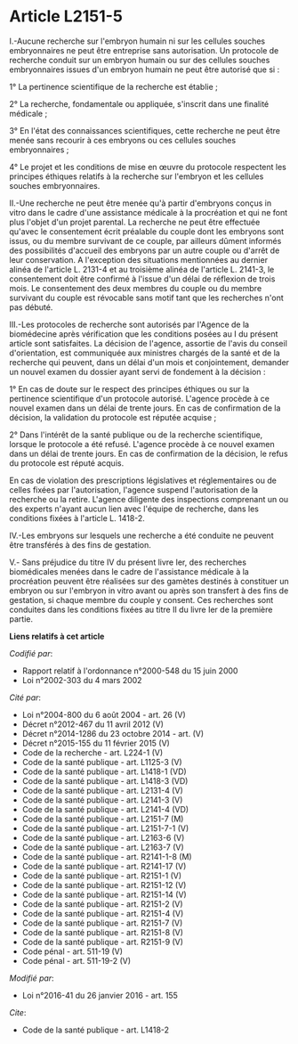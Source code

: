 # Article L2151-5

I.-Aucune recherche sur l'embryon humain ni sur les cellules souches embryonnaires ne peut être entreprise sans autorisation.
Un protocole de recherche conduit sur un embryon humain ou sur des cellules souches embryonnaires issues d'un embryon humain
ne peut être autorisé que si : 

1° La pertinence scientifique de la recherche est établie ; 

2° La recherche, fondamentale ou appliquée, s'inscrit dans une finalité médicale ; 

3° En l'état des connaissances scientifiques, cette recherche ne peut être menée sans recourir à ces embryons ou ces cellules
souches embryonnaires ; 

4° Le projet et les conditions de mise en œuvre du protocole respectent les principes éthiques relatifs à la recherche sur
l'embryon et les cellules souches embryonnaires. 

II.-Une recherche ne peut être menée qu'à partir d'embryons conçus in vitro dans le cadre d'une assistance médicale à la
procréation et qui ne font plus l'objet d'un projet parental. La recherche ne peut être effectuée qu'avec le consentement
écrit préalable du couple dont les embryons sont issus, ou du membre survivant de ce couple, par ailleurs dûment informés des
possibilités d'accueil des embryons par un autre couple ou d'arrêt de leur conservation. A l'exception des situations
mentionnées au dernier alinéa de l'article L. 2131-4 et au troisième alinéa de l'article L. 2141-3, le consentement doit être
confirmé à l'issue d'un délai de réflexion de trois mois. Le consentement des deux membres du couple ou du membre survivant
du couple est révocable sans motif tant que les recherches n'ont pas débuté. 

III.-Les protocoles de recherche sont autorisés par l'Agence de la biomédecine après vérification que les conditions posées
au I du présent article sont satisfaites. La décision de l'agence, assortie de l'avis du conseil d'orientation, est
communiquée aux ministres chargés de la santé et de la recherche qui peuvent, dans un délai d'un mois et conjointement,
demander un nouvel examen du dossier ayant servi de fondement à la décision : 

1° En cas de doute sur le respect des principes éthiques ou sur la pertinence scientifique d'un protocole autorisé. L'agence
procède à ce nouvel examen dans un délai de trente jours. En cas de confirmation de la décision, la validation du protocole
est réputée acquise ; 

2° Dans l'intérêt de la santé publique ou de la recherche scientifique, lorsque le protocole a été refusé. L'agence procède à
ce nouvel examen dans un délai de trente jours. En cas de confirmation de la décision, le refus du protocole est réputé
acquis. 

En cas de violation des prescriptions législatives et réglementaires ou de celles fixées par l'autorisation, l'agence suspend
l'autorisation de la recherche ou la retire. L'agence diligente des inspections comprenant un ou des experts n'ayant aucun
lien avec l'équipe de recherche, dans les conditions fixées à l'article L. 1418-2. 

IV.-Les embryons sur lesquels une recherche a été conduite ne peuvent être transférés à des fins de gestation. 

V.- Sans préjudice du titre IV du présent livre Ier, des recherches biomédicales menées dans le cadre de l'assistance
médicale à la procréation peuvent être réalisées sur des gamètes destinés à constituer un embryon ou sur l'embryon in vitro
avant ou après son transfert à des fins de gestation, si chaque membre du couple y consent. Ces recherches sont conduites
dans les conditions fixées au titre II du livre Ier de la première partie.

**Liens relatifs à cet article**

_Codifié par_:

  - Rapport relatif à l'ordonnance n°2000-548 du 15 juin 2000
  - Loi n°2002-303 du 4 mars 2002

_Cité par_:

  - Loi n°2004-800 du 6 août 2004 - art. 26 (V)
  - Décret n°2012-467 du 11 avril 2012 (V)
  - Décret n°2014-1286 du 23 octobre 2014 - art. (V)
  - Décret n°2015-155 du 11 février 2015 (V)
  - Code de la recherche - art. L224-1 (V)
  - Code de la santé publique - art. L1125-3 (V)
  - Code de la santé publique - art. L1418-1 (VD)
  - Code de la santé publique - art. L1418-3 (VD)
  - Code de la santé publique - art. L2131-4 (V)
  - Code de la santé publique - art. L2141-3 (V)
  - Code de la santé publique - art. L2141-4 (VD)
  - Code de la santé publique - art. L2151-7 (M)
  - Code de la santé publique - art. L2151-7-1 (V)
  - Code de la santé publique - art. L2163-6 (V)
  - Code de la santé publique - art. L2163-7 (V)
  - Code de la santé publique - art. R2141-1-8 (M)
  - Code de la santé publique - art. R2141-17 (V)
  - Code de la santé publique - art. R2151-1 (V)
  - Code de la santé publique - art. R2151-12 (V)
  - Code de la santé publique - art. R2151-14 (V)
  - Code de la santé publique - art. R2151-2 (V)
  - Code de la santé publique - art. R2151-4 (V)
  - Code de la santé publique - art. R2151-7 (V)
  - Code de la santé publique - art. R2151-8 (V)
  - Code de la santé publique - art. R2151-9 (V)
  - Code pénal - art. 511-19 (V)
  - Code pénal - art. 511-19-2 (V)

_Modifié par_:

  - Loi n°2016-41 du 26 janvier 2016 - art. 155

_Cite_:

  - Code de la santé publique - art. L1418-2
